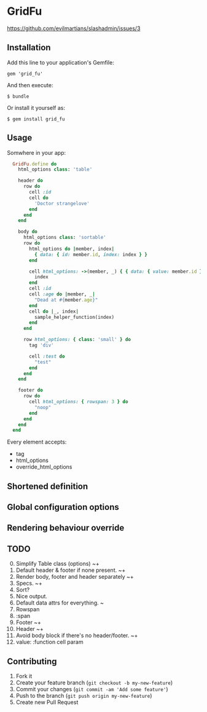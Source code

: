 # GridFu

https://github.com/evilmartians/slashadmin/issues/3

## Installation

Add this line to your application's Gemfile:

    gem 'grid_fu'

And then execute:

    $ bundle

Or install it yourself as:

    $ gem install grid_fu

## Usage

Somwhere in your app:

```ruby
  GridFu.define do
    html_options class: 'table'

    header do
      row do
        cell :id
        cell do
          'Doctor strangelove'
        end
      end
    end

    body do
      html_options class: 'sortable'
      row do
        html_options do |member, index|
          { data: { id: member.id, index: index } }
        end

        cell html_options: ->(member, _) { { data: { value: member.id } } } do |_, index|
          index
        end
        cell :id
        cell :age do |member, _|
          "Dead at #{member.age}"
        end
        cell do |_, index|
          sample_helper_function(index)
        end
      end

      row html_options: { class: 'small' } do
        tag 'div'

        cell :test do
          "test"
        end
      end
    end

    footer do
      row do
        cell html_options: { rowspan: 3 } do
          "noop"
        end
      end
    end
  end
```

Every element accepts:
* tag
* html_options
* override_html_options


## Shortened definition

## Global configuration options

## Rendering behaviour override

## TODO

0. Simplify Table class (options) ~+
1. Default header & footer if none present. ~+
2. Render body, footer and header separately ~+
3. Specs. ~+
4. Sort?
5. Nice output.
6. Default data attrs for everything. ~
7. Rowspan
8. :span
9. Footer ~+
10. Header ~+
12. Avoid body block if there's no header/footer. ~+
13. value: :function cell param

## Contributing

1. Fork it
2. Create your feature branch (`git checkout -b my-new-feature`)
3. Commit your changes (`git commit -am 'Add some feature'`)
4. Push to the branch (`git push origin my-new-feature`)
5. Create new Pull Request
